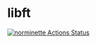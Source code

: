 # libft

[![norminette Actions Status](https://github.com/migferna42/libft/workflows/norminette/badge.svg)](https://github.com/migferna42/libft/actions)
